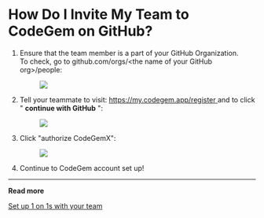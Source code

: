 # How Do I Invite My Team to CodeGem on GitHub?

1.  Ensure that the team member is a part of your GitHub Organization.\
    To check, go to github.com/orgs/\<the name of your GitHub org>/people:

    <figure><img src="https://d15txwkj13xtvh.cloudfront.net/downloads.intercomcdn.com/i/o/542647218/492f297be80433ae2c673ad7/image.png" /></figure>

2.  Tell your teammate to visit: [https://my.codegem.app/register ](https://my.codegem.app/register)and to click " **continue with GitHub** ":

    <figure><img src="https://d15txwkj13xtvh.cloudfront.net/downloads.intercomcdn.com/i/o/542649800/a84dcd955d78a926e325d7b6/image.png" /></figure>

3.  Click "authorize CodeGemX":

    <figure><img src="https://d15txwkj13xtvh.cloudfront.net/downloads.intercomcdn.com/i/o/542659578/dc813bf49a67504982d0571f/image.png" /></figure>

4.  Continue to CodeGem account set up!

***

**Read more**

[Set up 1 on 1s with your team](6204034-how-to-set-up-1-1s-with-your-team.html)
